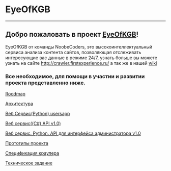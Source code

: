 # EyeOfKGB
***
## Добро пожаловать в проект [EyeOfKGB](http://crawler.firstexperience.ru/)!  
EyeOfKGB от команды NoobeCoders, это высокоинтеллектуальный сервиса анализа контента сайтов, позволяющая отслеживать интересующие вас данные в режиме 24/7, узнать больше вы можете узнать на сайте http://crawler.firstexperience.ru/ а так же в нашей [wiki](https://github.com/NoobeCoders/EyeOfKGB/wiki)   

### Все необходимое, для помощи в участии и развитии проекта представленно ниже. 

[Roodmap](https://github.com/NoobeCoders/EyeOfKGB/wiki/Roadmap)

[Архитектура](https://github.com/NoobeCoders/EyeOfKGB/wiki/%D0%90%D1%80%D1%85%D0%B8%D1%82%D0%B5%D0%BA%D1%82%D1%83%D1%80%D0%B0)

[Веб Сервис(Python) usersapp](https://github.com/NoobeCoders/EyeOfKGB/wiki/%D0%92%D0%B5%D0%B1-%D0%A1%D0%B5%D1%80%D0%B2%D0%B8%D1%81(Python)-usersapp)

[Веб сервис((C#) API v1.0)](https://github.com/NoobeCoders/EyeOfKGB/wiki/%D0%92%D0%B5%D0%B1-%D1%81%D0%B5%D1%80%D0%B2%D0%B8%D1%81)

[Веб сервис. Python. API для интерфейса администратора v1.0](https://github.com/NoobeCoders/EyeOfKGB/wiki/%D0%92%D0%B5%D0%B1-%D1%81%D0%B5%D1%80%D0%B2%D0%B8%D1%81.-Python.-API-%D0%B4%D0%BB%D1%8F-%D0%B8%D0%BD%D1%82%D0%B5%D1%80%D1%84%D0%B5%D0%B9%D1%81%D0%B0-%D0%B0%D0%B4%D0%BC%D0%B8%D0%BD%D0%B8%D1%81%D1%82%D1%80%D0%B0%D1%82%D0%BE%D1%80%D0%B0-v1.0)

[Прототипы проекта](https://github.com/NoobeCoders/EyeOfKGB/wiki/%D0%9F%D1%80%D0%BE%D1%82%D0%BE%D1%82%D0%B8%D0%BF%D1%8B-%D0%BF%D1%80%D0%BE%D0%B5%D0%BA%D1%82%D0%B0)

[Спецификация краулера](https://github.com/NoobeCoders/EyeOfKGB/wiki/%D0%A1%D0%BF%D0%B5%D1%86%D0%B8%D1%84%D0%B8%D0%BA%D0%B0%D1%86%D0%B8%D1%8F-%D0%BA%D1%80%D0%B0%D1%83%D0%BB%D0%B5%D1%80%D0%B0)

[Техническое задание](https://github.com/NoobeCoders/EyeOfKGB/wiki/%D0%A2%D0%97)

